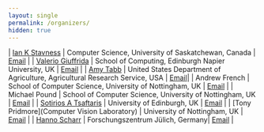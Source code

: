 ```yaml
---
layout: single
permalink: /organizers/
hidden: true
---
```

<link rel="stylesheet" href="/assets/css/main.css">
<link rel="stylesheet" href="https://cdn.jsdelivr.net/npm/@fortawesome/fontawesome-free@5/css/all.min.css">
<!--
| A | B |
| C | D |-->

<!-- could have images if we can, not necessary.  later. -->
<!-- |![Alt text](https://amytabb.com/images/amy_tabb_sep_2018.jpg)| temp|-->
<!-- <i class="fas fa-fw fa-envelope-square" aria-hidden="true"> -->

| [Ian K Stavness](https://www.cs.usask.ca/faculty/stavness/) | Computer Science, University of Saskatchewan, Canada | [Email](mailto:ian.stavness@usask.ca) |
| [Valerio Giuffrida](http://www.valeriogiuffrida.academy) | School of Computing, Edinburgh Napier University, UK | [Email](mailto:V.Giuffrida@napier.ac.uk) |
| [Amy Tabb](https://amytabb.com) | United States Department of Agriculture, Agricultural Research Service, USA | [Email](mailto:amy.tabb@usda.gov)|
| Andrew French | School of Computer Science, University of Nottingham, UK | [Email](mailto:andrew.p.french@nottingham.ac.uk) |
| Michael Pound | School of Computer Science, University of Nottingham, UK | [Email](mailto:michael.pound@nottingham.ac.uk) |
| [Sotirios A Tsaftaris](https://vios.science/) | University of Edinburgh, UK | [Email](mailto:s.tsaftaris@ed.ac.uk) |
| [Tony Pridmore](Computer Vision Laboratory) | University of Nottingham, UK | [Email](mailto:Tony.Pridmore@nottingham.ac.uk) |
| [Hanno Scharr](http://www.fz-juelich.de/ibg/ibg-2/DE/Mitarbeiter/_et/Scharr_Hanno/Scharr.html) | Forschungszentrum Jülich, Germany| [Email](mailto:h.scharr@fz-juelich.de) | 

